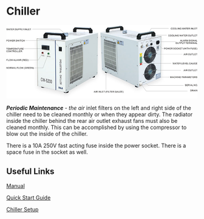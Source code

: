# Chiller

![](../.gitbook/assets/chiller.jpg)

_**Periodic Maintenance** - the air_ inlet filters on the left and right side of the chiller need to be cleaned monthly or when they appear dirty. The radiator inside the chiller behind the rear air outlet exhaust fans must also be cleaned monthly. This can be accomplished by using the compressor to blow out the inside of the chiller.

There is a 10A 250V fast acting fuse inside the power socket. There is a space fuse in the socket as well.

## Useful Links

[Manual](https://drive.google.com/open?id=1Jof2Do8vmVJm1ZrZEwuOgQ0B-mArA3jt)

[Quick Start Guide](https://drive.google.com/open?id=19k9Gs7ne4wrSUq2_x1pxwlwmF7vBXS7R)

[Chiller Setup](https://youtu.be/w0soQMapbIU)

